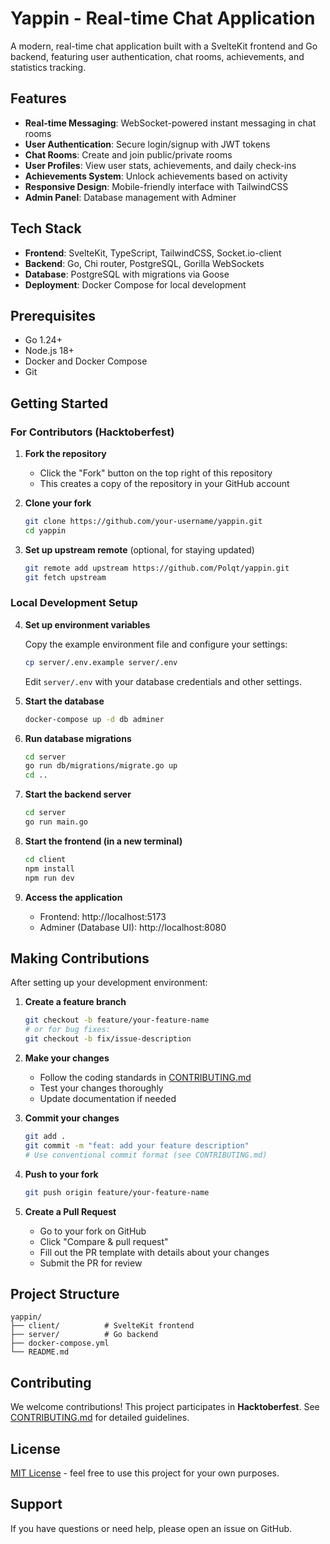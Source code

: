 # Yappin - Real-time Chat Application

A modern, real-time chat application built with a SvelteKit frontend and Go backend, featuring user authentication, chat rooms, achievements, and statistics tracking.

## Features

- **Real-time Messaging**: WebSocket-powered instant messaging in chat rooms
- **User Authentication**: Secure login/signup with JWT tokens
- **Chat Rooms**: Create and join public/private rooms
- **User Profiles**: View user stats, achievements, and daily check-ins
- **Achievements System**: Unlock achievements based on activity
- **Responsive Design**: Mobile-friendly interface with TailwindCSS
- **Admin Panel**: Database management with Adminer

## Tech Stack

- **Frontend**: SvelteKit, TypeScript, TailwindCSS, Socket.io-client
- **Backend**: Go, Chi router, PostgreSQL, Gorilla WebSockets
- **Database**: PostgreSQL with migrations via Goose
- **Deployment**: Docker Compose for local development

## Prerequisites

- Go 1.24+
- Node.js 18+
- Docker and Docker Compose
- Git

## Getting Started

### For Contributors (Hacktoberfest)

1. **Fork the repository**
   - Click the "Fork" button on the top right of this repository
   - This creates a copy of the repository in your GitHub account

2. **Clone your fork**
   ```bash
   git clone https://github.com/your-username/yappin.git
   cd yappin
   ```

3. **Set up upstream remote** (optional, for staying updated)
   ```bash
   git remote add upstream https://github.com/Polqt/yappin.git
   git fetch upstream
   ```

### Local Development Setup

4. **Set up environment variables**

   Copy the example environment file and configure your settings:
   ```bash
   cp server/.env.example server/.env
   ```

   Edit `server/.env` with your database credentials and other settings.

5. **Start the database**
   ```bash
   docker-compose up -d db adminer
   ```

6. **Run database migrations**
   ```bash
   cd server
   go run db/migrations/migrate.go up
   cd ..
   ```

7. **Start the backend server**
   ```bash
   cd server
   go run main.go
   ```

8. **Start the frontend (in a new terminal)**
   ```bash
   cd client
   npm install
   npm run dev
   ```

9. **Access the application**
   - Frontend: http://localhost:5173
   - Adminer (Database UI): http://localhost:8080

## Making Contributions

After setting up your development environment:

1. **Create a feature branch**
   ```bash
   git checkout -b feature/your-feature-name
   # or for bug fixes:
   git checkout -b fix/issue-description
   ```

2. **Make your changes**
   - Follow the coding standards in [CONTRIBUTING.md](CONTRIBUTING.md)
   - Test your changes thoroughly
   - Update documentation if needed

3. **Commit your changes**
   ```bash
   git add .
   git commit -m "feat: add your feature description"
   # Use conventional commit format (see CONTRIBUTING.md)
   ```

4. **Push to your fork**
   ```bash
   git push origin feature/your-feature-name
   ```

5. **Create a Pull Request**
   - Go to your fork on GitHub
   - Click "Compare & pull request"
   - Fill out the PR template with details about your changes
   - Submit the PR for review

## Project Structure

```
yappin/
├── client/          # SvelteKit frontend
├── server/          # Go backend
├── docker-compose.yml
└── README.md
```

## Contributing

We welcome contributions! This project participates in **Hacktoberfest**. See [CONTRIBUTING.md](CONTRIBUTING.md) for detailed guidelines.

## License

[MIT License](LICENSE) - feel free to use this project for your own purposes.

## Support

If you have questions or need help, please open an issue on GitHub.